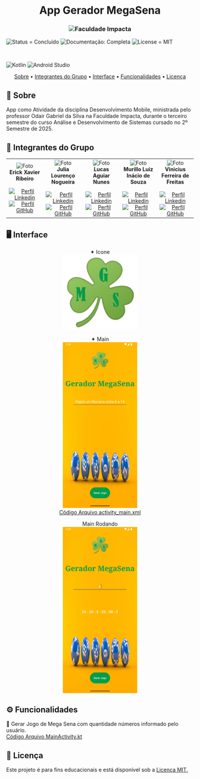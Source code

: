 <h1 align="center"; style="font-weight: bold;">App Gerador MegaSena</h1>

<h3 align="center"><img  alt="Faculdade Impacta" width = "400px" src="https://www.impacta.edu.br/themes/wc_agenciar3/images/logo-new.png"></h3>

<p>
    <img src="https://img.shields.io/badge/Status-Concluído-brightgreen" alt="Status = Concluído">
    <img src="https://img.shields.io/badge/Documentação-Completa-brightgreen" alt="Documentação: Completa">
    <img src="https://img.shields.io/badge/License-MIT-blue" alt="License = MIT">
</p>

<br>

![Kotlin](https://img.shields.io/badge/kotlin-%237F52FF.svg?style=for-the-badge&logo=kotlin&logoColor=white)
![Android Studio](https://img.shields.io/badge/android%20studio-346ac1?style=for-the-badge&logo=android%20studio&logoColor=white)

<p align="center">
    <a href="#sobre">Sobre</a> • 
    <a href="#grupo">Integrantes do Grupo</a> •
    <a href="#interface">Interface</a> •
    <a href="#how-it-works">Funcionalidades</a> • 
    <a href="#licença">Licença</a>
</p>

<h2 id="sobre">📖 Sobre</h2>
App como Atividade da disciplina Desenvolvimento Mobile, ministrada pelo professor Odair Gabriel da Silva na Faculdade Impacta, durante o terceiro semestre do curso Análise e Desenvolvimento de Sistemas cursado no 2º Semestre de 2025.

<br>

<h2 id="grupo">👥 Integrantes do Grupo</h2>
<table align="center">
  <tr>
    <td align="center">
      <img src="https://github.com/ErickXr.png" width="100" alt="Foto"/><br>
      <b>Erick Xavier Ribeiro</b><br><br>
        <a href="https://www.linkedin.com/in/erick-xavier-0a0b572a9/" target="_blank"><img title="Conecte-se" src="https://img.shields.io/badge/LinkedIn-0077B5?style=for-the-badge&logo=linkedin&logoColor=white" alt="Perfil Linkedin"/></a>
        <a href="https://github.com/ErickXr" target="_blank"><img title="Siga-Me" src="https://img.shields.io/badge/GitHub-100000?style=for-the-badge&logo=github&logoColor=white" alt="Perfil GitHub"/></a>
    </td>
    <td align="center">
      <img src="https://github.com/Jloren051.png" width="100" alt="Foto"/><br>
      <b>Julia Lourenço Nogueira</b><br><br>
        <a href="https://www.linkedin.com/in/julia-louren%C3%A7o-8065082ba/" target="_blank"><img title="Conecte-se" src="https://img.shields.io/badge/LinkedIn-0077B5?style=for-the-badge&logo=linkedin&logoColor=white" alt="Perfil Linkedin"/></a>
      <a href="https://github.com/Jloren051" target="_blank"><img title="Siga-Me" src="https://img.shields.io/badge/GitHub-100000?style=for-the-badge&logo=github&logoColor=white" alt="Perfil GitHub"/></a>
    </td>
    <td align="center">
      <img src="https://github.com/LucasAguiarN.png" width="100"  alt="Foto"/><br>
      <b>Lucas Aguiar Nunes</b><br><br>
      <a href="https://www.linkedin.com/in/lucas-aguiar-nunes" target="_blank"><img title="Conecte-se" src="https://img.shields.io/badge/LinkedIn-0077B5?style=for-the-badge&logo=linkedin&logoColor=white" alt="Perfil Linkedin"/></a>
      <a href="https://github.com/LucasAguiarN" target="_blank"><img title="Siga-Me" src="https://img.shields.io/badge/GitHub-100000?style=for-the-badge&logo=github&logoColor=white" alt="Perfil GitHub"/></a>
    </td>
    <td align="center">
      <img src="https://github.com/murilloluiz21.png" width="100"  alt="Foto"/><br>
      <b>Murillo Luiz Inácio de Souza</b><br><br>
      <a href="https://www.linkedin.com/in/murilloinaciosouza/" target="_blank"><img title="Conecte-se" src="https://img.shields.io/badge/LinkedIn-0077B5?style=for-the-badge&logo=linkedin&logoColor=white" alt="Perfil Linkedin"/></a>
      <a href="https://github.com/murilloluiz21" target="_blank"><img title="Siga-Me" src="https://img.shields.io/badge/GitHub-100000?style=for-the-badge&logo=github&logoColor=white" alt="Perfil GitHub"/></a>
    </td>
    <td align="center">
      <img src="https://github.com/viniciuzff.png" width="100"  alt="Foto"/><br>
      <b>Vinicius Ferreira de Freitas</b><br><br>
      <a href="https://www.linkedin.com/in/vinicius-freitas-89a40a281/" target="_blank"><img title="Conecte-se" src="https://img.shields.io/badge/LinkedIn-0077B5?style=for-the-badge&logo=linkedin&logoColor=white" alt="Perfil Linkedin"/></a>
      <a href="https://github.com/viniciuzff" target="_blank"><img title="Siga-Me" src="https://img.shields.io/badge/GitHub-100000?style=for-the-badge&logo=github&logoColor=white" alt="Perfil GitHub"/></a>
    </td>
  </tr>
</table>

<h2 id="interface">🖥️ Interface</h2>
<p align="center">✦ Icone<br><img src="Interface/icone.png" alt="Icone" width="200px"><br></p>
<p align="center">✦ Main<br><img src="Interface/tela_main1.png" alt="Tela Home 1" width="200px"><br><a href="app/src/main/res/layout/activity_main.xml">Código Arquivo activity_main.xml</a><br></p>
<p align="center">Main Rodando<br><img src="Interface/tela_main2.png" alt="Tela Home 2" width="200px"><br></p>

<h2 id="how-it-works">⚙️ Funcionalidades</h2>
🔹 Gerar Jogo de Mega Sena com quantidade números informado pelo usuário.<br><a href="app/src/main/java/com/example/geradormegasena/MainActivity.kt">Código Arquivo MainActivity.kt</a>

<h2 id="licença">📜 Licença</h2>
Este projeto é para fins educacionais e está disponível sob a <a href="./LICENSE">Licença MIT.</a>
